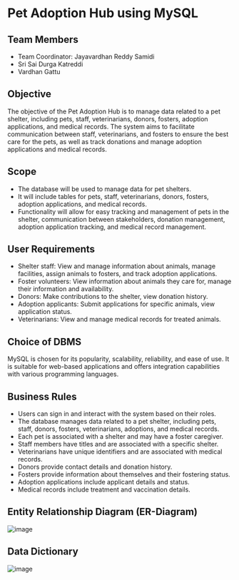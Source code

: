 # Pet Adoption Hub using MySQL

## Team Members
- Team Coordinator: Jayavardhan Reddy Samidi
- Sri Sai Durga Katreddi
- Vardhan Gattu

## Objective

The objective of the Pet Adoption Hub is to manage data related to a pet shelter, including pets, staff, veterinarians, donors, fosters, adoption applications, and medical records. The system aims to facilitate communication between staff, veterinarians, and fosters to ensure the best care for the pets, as well as track donations and manage adoption applications and medical records.

## Scope

- The database will be used to manage data for pet shelters.
- It will include tables for pets, staff, veterinarians, donors, fosters, adoption applications, and medical records.
- Functionality will allow for easy tracking and management of pets in the shelter, communication between stakeholders, donation management, adoption application tracking, and medical record management.

## User Requirements

- Shelter staff: View and manage information about animals, manage facilities, assign animals to fosters, and track adoption applications.
- Foster volunteers: View information about animals they care for, manage their information and availability.
- Donors: Make contributions to the shelter, view donation history.
- Adoption applicants: Submit applications for specific animals, view application status.
- Veterinarians: View and manage medical records for treated animals.

## Choice of DBMS

MySQL is chosen for its popularity, scalability, reliability, and ease of use. It is suitable for web-based applications and offers integration capabilities with various programming languages.

## Business Rules

- Users can sign in and interact with the system based on their roles.
- The database manages data related to a pet shelter, including pets, staff, donors, fosters, veterinarians, adoptions, and medical records.
- Each pet is associated with a shelter and may have a foster caregiver.
- Staff members have titles and are associated with a specific shelter.
- Veterinarians have unique identifiers and are associated with medical records.
- Donors provide contact details and donation history.
- Fosters provide information about themselves and their fostering status.
- Adoption applications include applicant details and status.
- Medical records include treatment and vaccination details.

## Entity Relationship Diagram (ER-Diagram)

![image](https://github.com/KATREDDIDURGA/Data-Science/assets/72980202/029699cf-6563-4299-96c5-4b34154fa272)


## Data Dictionary

![image](https://github.com/KATREDDIDURGA/Data-Science/assets/72980202/1fbf01b3-0122-49eb-9d3f-8af8a8d87ae9)

